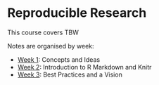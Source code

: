 # Reproducible Research

This course covers TBW

Notes are organised by week:

 * [Week 1](week1.md): Concepts and Ideas
 * [Week 2](week2.md): Introduction to R Markdown and Knitr
 * [Week 3](week3.md): Best Practices and a Vision
